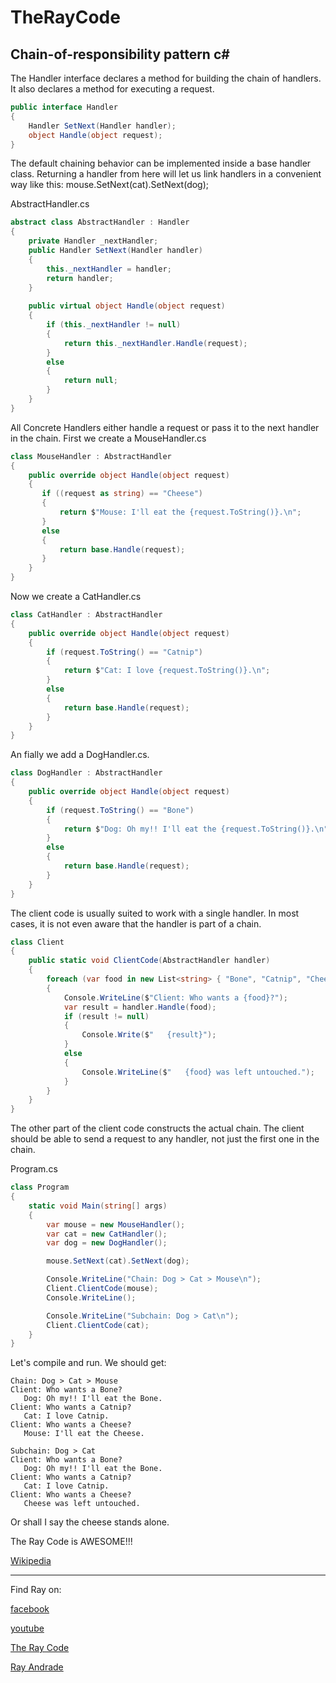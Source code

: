 # TheRayCode
## Chain-of-responsibility pattern c#

The Handler interface declares a method for building the chain of handlers.
It also declares a method for executing a request.
```c#
public interface Handler
{
    Handler SetNext(Handler handler);
    object Handle(object request);
}
```
The default chaining behavior can be implemented inside a base handler class.
Returning a handler from here will let us link handlers in a convenient way like this:
mouse.SetNext(cat).SetNext(dog);

AbstractHandler.cs
```c#
abstract class AbstractHandler : Handler
{
    private Handler _nextHandler;
    public Handler SetNext(Handler handler)
    {
        this._nextHandler = handler;
        return handler;
    }
        
    public virtual object Handle(object request)
    {
        if (this._nextHandler != null)
        {
            return this._nextHandler.Handle(request);
        }
        else
        {
            return null;
        }
    }
}
```
All Concrete Handlers either handle a request or pass it to the next handler in the chain.
First we create a MouseHandler.cs
```c#
class MouseHandler : AbstractHandler
{
    public override object Handle(object request)
    {
       if ((request as string) == "Cheese")
       {
           return $"Mouse: I'll eat the {request.ToString()}.\n";
       }
       else
       {
           return base.Handle(request);
       }
    }
}
```
Now we create a CatHandler.cs
```c#
class CatHandler : AbstractHandler
{
    public override object Handle(object request)
    {
        if (request.ToString() == "Catnip")
        {
            return $"Cat: I love {request.ToString()}.\n";
        }
        else
        {
            return base.Handle(request);
        }
    }
}
```

An fially we add a DogHandler.cs.
```c#
class DogHandler : AbstractHandler
{
    public override object Handle(object request)
    {
        if (request.ToString() == "Bone")
        {
            return $"Dog: Oh my!! I'll eat the {request.ToString()}.\n";
        }
        else
        {
            return base.Handle(request);
        }
    }
}
```
The client code is usually suited to work with a single handler. 
In most cases, it is not even aware that the handler is part of a chain.

```c#
class Client
{
    public static void ClientCode(AbstractHandler handler)
    {
        foreach (var food in new List<string> { "Bone", "Catnip", "Cheese" })
        {
            Console.WriteLine($"Client: Who wants a {food}?");
            var result = handler.Handle(food);
            if (result != null)
            {
                Console.Write($"   {result}");
            }
            else
            {
                Console.WriteLine($"   {food} was left untouched.");
            }
        }
    }
}
```
The other part of the client code constructs the actual chain.
The client should be able to send a request to any handler, not just the first one in the chain.

Program.cs
```c#
class Program
{
    static void Main(string[] args)
    {
        var mouse = new MouseHandler();
        var cat = new CatHandler();
        var dog = new DogHandler();

        mouse.SetNext(cat).SetNext(dog);

        Console.WriteLine("Chain: Dog > Cat > Mouse\n");
        Client.ClientCode(mouse);
        Console.WriteLine();

        Console.WriteLine("Subchain: Dog > Cat\n");
        Client.ClientCode(cat);
    }
}
```
Let's compile and run.
We should get:
```run
Chain: Dog > Cat > Mouse
Client: Who wants a Bone?
   Dog: Oh my!! I'll eat the Bone.
Client: Who wants a Catnip?
   Cat: I love Catnip.
Client: Who wants a Cheese?
   Mouse: I'll eat the Cheese.

Subchain: Dog > Cat
Client: Who wants a Bone?
   Dog: Oh my!! I'll eat the Bone.
Client: Who wants a Catnip?
   Cat: I love Catnip.
Client: Who wants a Cheese?
   Cheese was left untouched.
```
Or shall I say the cheese stands alone.

The Ray Code is AWESOME!!!

[Wikipedia](https://en.wikipedia.org/wiki/Chain-of-responsibility_pattern)

----------------------------------------------------------------------------------------------------

Find Ray on:

[facebook](https://www.facebook.com/TheRayCode/)

[youtube](https://www.youtube.com/user/AndradeRay/)

[The Ray Code](https://www.RayAndrade.com)

[Ray Andrade](https://www.RayAndrade.org)
